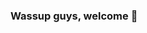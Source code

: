 ### Wassup guys, welcome 👋

<!--
**Ironipad64/ironipad64** is a ✨ _special_ ✨ repository because its `README.md` (this file) appears on your GitHub profile.

- Sports are one of my favorite pass times. under here youll see my top 5 sports.

Top 5 Favorite Sports
⚽️ Soccer
⚾️ Baseball
🏀 Basketball
🎾 Tennis
🏐 Volleyball

- 🚘 Another one of my passions are learning about JDM cars. In the near future ill be owning my own toyota supra mk4.

- 🔭 I’m currently working on Graduteing Lambda school.
- 🌱 I’m currently learning more about frontend services and Algorithms



- 📫 How to reach me: 
- Email: Ironipad64@gmail.com
- Instagram: ismael_64k
- 



-->

